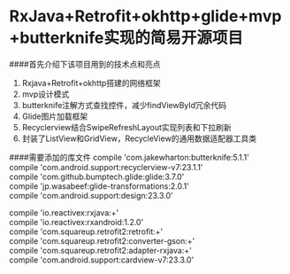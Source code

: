    RxJava+Retrofit+okhttp+glide+mvp+butterknife实现的简易开源项目
====

####首先介绍下该项目用到的技术点和亮点
1. Rxjava+Retrofit+okhttp搭建的网络框架
2. mvp设计模式
3. butterknife注解方式查找控件，减少findViewById冗余代码
4. Glide图片加载框架
5. Recyclerview结合SwipeRefreshLayout实现列表和下拉刷新
6. 封装了ListView和GridView，RecycleView的通用数据适配器工具类

####需要添加的库文件
   compile 'com.jakewharton:butterknife:5.1.1'<br>
   compile 'com.android.support:recyclerview-v7:23.1.1'<br>
   compile 'com.github.bumptech.glide:glide:3.7.0'<br>
   compile 'jp.wasabeef:glide-transformations:2.0.1'<br>
   compile 'com.android.support:design:23.3.0'<br>

   compile 'io.reactivex:rxjava:+'<br>
   compile 'io.reactivex:rxandroid:1.2.0'<br>
   compile 'com.squareup.retrofit2:retrofit:+'<br>
   compile 'com.squareup.retrofit2:converter-gson:+'<br>
   compile 'com.squareup.retrofit2:adapter-rxjava:+'<br>
   compile 'com.android.support:cardview-v7:23.3.0'<br>
